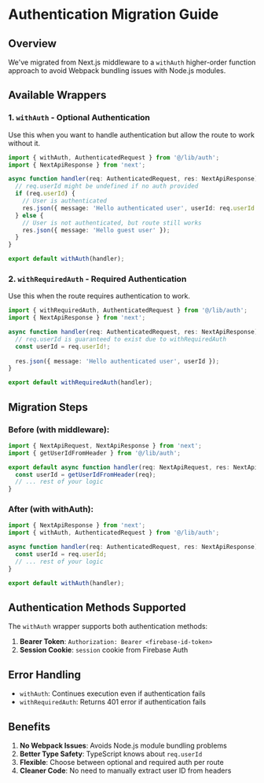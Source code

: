 # Authentication Migration Guide

## Overview
We've migrated from Next.js middleware to a `withAuth` higher-order function approach to avoid Webpack bundling issues with Node.js modules.

## Available Wrappers

### 1. `withAuth` - Optional Authentication
Use this when you want to handle authentication but allow the route to work without it.

```typescript
import { withAuth, AuthenticatedRequest } from '@/lib/auth';
import { NextApiResponse } from 'next';

async function handler(req: AuthenticatedRequest, res: NextApiResponse) {
  // req.userId might be undefined if no auth provided
  if (req.userId) {
    // User is authenticated
    res.json({ message: 'Hello authenticated user', userId: req.userId });
  } else {
    // User is not authenticated, but route still works
    res.json({ message: 'Hello guest user' });
  }
}

export default withAuth(handler);
```

### 2. `withRequiredAuth` - Required Authentication
Use this when the route requires authentication to work.

```typescript
import { withRequiredAuth, AuthenticatedRequest } from '@/lib/auth';
import { NextApiResponse } from 'next';

async function handler(req: AuthenticatedRequest, res: NextApiResponse) {
  // req.userId is guaranteed to exist due to withRequiredAuth
  const userId = req.userId!;
  
  res.json({ message: 'Hello authenticated user', userId });
}

export default withRequiredAuth(handler);
```

## Migration Steps

### Before (with middleware):
```typescript
import { NextApiRequest, NextApiResponse } from 'next';
import { getUserIdFromHeader } from '@/lib/auth';

export default async function handler(req: NextApiRequest, res: NextApiResponse) {
  const userId = getUserIdFromHeader(req);
  // ... rest of your logic
}
```

### After (with withAuth):
```typescript
import { NextApiResponse } from 'next';
import { withAuth, AuthenticatedRequest } from '@/lib/auth';

async function handler(req: AuthenticatedRequest, res: NextApiResponse) {
  const userId = req.userId;
  // ... rest of your logic
}

export default withAuth(handler);
```

## Authentication Methods Supported

The `withAuth` wrapper supports both authentication methods:

1. **Bearer Token**: `Authorization: Bearer <firebase-id-token>`
2. **Session Cookie**: `session` cookie from Firebase Auth

## Error Handling

- `withAuth`: Continues execution even if authentication fails
- `withRequiredAuth`: Returns 401 error if authentication fails

## Benefits

1. **No Webpack Issues**: Avoids Node.js module bundling problems
2. **Better Type Safety**: TypeScript knows about `req.userId`
3. **Flexible**: Choose between optional and required auth per route
4. **Cleaner Code**: No need to manually extract user ID from headers 
